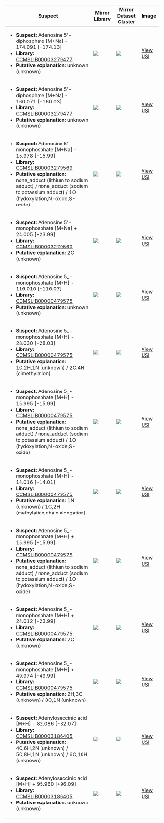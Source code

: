 Suspect | Mirror Library | Mirror Dataset Cluster | Image
--- | --- | --- | ---
<ul><li><b>Suspect:</b> Adenosine 5'-diphosphate [M+Na] - 174.091 [-174.13]</li><li><b>Library:</b> [CCMSLIB00003279477](https://gnps.ucsd.edu/ProteoSAFe/gnpslibraryspectrum.jsp?SpectrumID=CCMSLIB00003279477)</li><li><b>Putative explanation:</b> unknown (unknown)</li></ul> | ![](https://metabolomics-usi.ucsd.edu/svg/mirror?usi1=mzspec:MSV000082048:2_69.mzML:scan:164&usi2=mzspec:GNPSLIBRARY:CCMSLIB00003279477&mz_min=50&mz_max=500) | ![](https://metabolomics-usi.ucsd.edu/svg/mirror?usi1=mzspec:MSV000082048:2_69.mzML:scan:164&usi2=mzspec:MSV000084314:MSV000082048.mgf:scan:202777&mz_min=50&mz_max=500) | [View USI](https://metabolomics-usi.ucsd.edu/svg/?usi=mzspec:MSV000082048:2_69.mzML:scan:164&mz_min=50&mz_max=500)
<ul><li><b>Suspect:</b> Adenosine 5'-diphosphate [M+Na] - 160.071 [-160.03]</li><li><b>Library:</b> [CCMSLIB00003279477](https://gnps.ucsd.edu/ProteoSAFe/gnpslibraryspectrum.jsp?SpectrumID=CCMSLIB00003279477)</li><li><b>Putative explanation:</b> unknown (unknown)</li></ul> | ![](https://metabolomics-usi.ucsd.edu/svg/mirror?usi1=mzspec:MSV000082048:28_69.mzML:scan:158&usi2=mzspec:GNPSLIBRARY:CCMSLIB00003279477&mz_min=50&mz_max=500) | ![](https://metabolomics-usi.ucsd.edu/svg/mirror?usi1=mzspec:MSV000082048:28_69.mzML:scan:158&usi2=mzspec:MSV000084314:MSV000082048.mgf:scan:202777&mz_min=50&mz_max=500) | [View USI](https://metabolomics-usi.ucsd.edu/svg/?usi=mzspec:MSV000082048:28_69.mzML:scan:158&mz_min=50&mz_max=500)
<ul><li><b>Suspect:</b> Adenosine 5'-monophosphate [M+Na] -  15.978 [-15.99]</li><li><b>Library:</b> [CCMSLIB00003279569](https://gnps.ucsd.edu/ProteoSAFe/gnpslibraryspectrum.jsp?SpectrumID=CCMSLIB00003279569)</li><li><b>Putative explanation:</b> none_adduct (lithium to sodium adduct) / none_adduct (sodium to potassium adduct) / 1O (hydoxylation,N-oxide,S-oxide)</li></ul> | ![](https://metabolomics-usi.ucsd.edu/svg/mirror?usi1=mzspec:MSV000082048:4_2.mzML:scan:119&usi2=mzspec:GNPSLIBRARY:CCMSLIB00003279569&mz_min=50&mz_max=500) | ![](https://metabolomics-usi.ucsd.edu/svg/mirror?usi1=mzspec:MSV000082048:4_2.mzML:scan:119&usi2=mzspec:MSV000084314:MSV000082048.mgf:scan:141859&mz_min=50&mz_max=500) | [View USI](https://metabolomics-usi.ucsd.edu/svg/?usi=mzspec:MSV000082048:4_2.mzML:scan:119&mz_min=50&mz_max=500)
<ul><li><b>Suspect:</b> Adenosine 5'-monophosphate [M+Na] +  24.005 [+23.99]</li><li><b>Library:</b> [CCMSLIB00003279569](https://gnps.ucsd.edu/ProteoSAFe/gnpslibraryspectrum.jsp?SpectrumID=CCMSLIB00003279569)</li><li><b>Putative explanation:</b> 2C (unknown)</li></ul> | ![](https://metabolomics-usi.ucsd.edu/svg/mirror?usi1=mzspec:MSV000083383:P_ATX-3_Zn.mzML:scan:160&usi2=mzspec:GNPSLIBRARY:CCMSLIB00003279569&mz_min=50&mz_max=500) | ![](https://metabolomics-usi.ucsd.edu/svg/mirror?usi1=mzspec:MSV000083383:P_ATX-3_Zn.mzML:scan:160&usi2=mzspec:MSV000084314:MSV000083383.mgf:scan:5062&mz_min=50&mz_max=500) | [View USI](https://metabolomics-usi.ucsd.edu/svg/?usi=mzspec:MSV000083383:P_ATX-3_Zn.mzML:scan:160&mz_min=50&mz_max=500)
<ul><li><b>Suspect:</b> Adenosine 5_-monophosphate [M+H] - 116.010 [-116.07]</li><li><b>Library:</b> [CCMSLIB00000479575](https://gnps.ucsd.edu/ProteoSAFe/gnpslibraryspectrum.jsp?SpectrumID=CCMSLIB00000479575)</li><li><b>Putative explanation:</b> unknown (unknown)</li></ul> | ![](https://metabolomics-usi.ucsd.edu/svg/mirror?usi1=mzspec:MSV000082322:A79_RA10_01_7049.mzML:scan:612&usi2=mzspec:GNPSLIBRARY:CCMSLIB00000479575&mz_min=50&mz_max=500) | ![](https://metabolomics-usi.ucsd.edu/svg/mirror?usi1=mzspec:MSV000082322:A79_RA10_01_7049.mzML:scan:612&usi2=mzspec:MSV000084314:MSV000082322.mgf:scan:31036&mz_min=50&mz_max=500) | [View USI](https://metabolomics-usi.ucsd.edu/svg/?usi=mzspec:MSV000082322:A79_RA10_01_7049.mzML:scan:612&mz_min=50&mz_max=500)
<ul><li><b>Suspect:</b> Adenosine 5_-monophosphate [M+H] -  28.030 [-28.03]</li><li><b>Library:</b> [CCMSLIB00000479575](https://gnps.ucsd.edu/ProteoSAFe/gnpslibraryspectrum.jsp?SpectrumID=CCMSLIB00000479575)</li><li><b>Putative explanation:</b> 1C,2H,1N (unknown) / 2C,4H (dimethylation)</li></ul> | ![](https://metabolomics-usi.ucsd.edu/svg/mirror?usi1=mzspec:MSV000082322:A109_RD3_01_7247.mzML:scan:1244&usi2=mzspec:GNPSLIBRARY:CCMSLIB00000479575&mz_min=50&mz_max=500) | ![](https://metabolomics-usi.ucsd.edu/svg/mirror?usi1=mzspec:MSV000082322:A109_RD3_01_7247.mzML:scan:1244&usi2=mzspec:MSV000084314:MSV000082322.mgf:scan:31036&mz_min=50&mz_max=500) | [View USI](https://metabolomics-usi.ucsd.edu/svg/?usi=mzspec:MSV000082322:A109_RD3_01_7247.mzML:scan:1244&mz_min=50&mz_max=500)
<ul><li><b>Suspect:</b> Adenosine 5_-monophosphate [M+H] -  15.995 [-15.99]</li><li><b>Library:</b> [CCMSLIB00000479575](https://gnps.ucsd.edu/ProteoSAFe/gnpslibraryspectrum.jsp?SpectrumID=CCMSLIB00000479575)</li><li><b>Putative explanation:</b> none_adduct (lithium to sodium adduct) / none_adduct (sodium to potassium adduct) / 1O (hydoxylation,N-oxide,S-oxide)</li></ul> | ![](https://metabolomics-usi.ucsd.edu/svg/mirror?usi1=mzspec:MSV000082000:A111_RE1_01_7086.mzML:scan:141&usi2=mzspec:GNPSLIBRARY:CCMSLIB00000479575&mz_min=50&mz_max=500) | ![](https://metabolomics-usi.ucsd.edu/svg/mirror?usi1=mzspec:MSV000082000:A111_RE1_01_7086.mzML:scan:141&usi2=mzspec:MSV000084314:MSV000082000.mgf:scan:212795&mz_min=50&mz_max=500) | [View USI](https://metabolomics-usi.ucsd.edu/svg/?usi=mzspec:MSV000082000:A111_RE1_01_7086.mzML:scan:141&mz_min=50&mz_max=500)
<ul><li><b>Suspect:</b> Adenosine 5_-monophosphate [M+H] -  14.016 [-14.01]</li><li><b>Library:</b> [CCMSLIB00000479575](https://gnps.ucsd.edu/ProteoSAFe/gnpslibraryspectrum.jsp?SpectrumID=CCMSLIB00000479575)</li><li><b>Putative explanation:</b> 1N (unknown) / 1C,2H (methylation,chain elongation)</li></ul> | ![](https://metabolomics-usi.ucsd.edu/svg/mirror?usi1=mzspec:MSV000082323:C71_Control-Sal3_Liver_BA3_01_12508.mzML:scan:253&usi2=mzspec:GNPSLIBRARY:CCMSLIB00000479575&mz_min=50&mz_max=500) | ![](https://metabolomics-usi.ucsd.edu/svg/mirror?usi1=mzspec:MSV000082323:C71_Control-Sal3_Liver_BA3_01_12508.mzML:scan:253&usi2=mzspec:MSV000084314:MSV000082323.mgf:scan:125955&mz_min=50&mz_max=500) | [View USI](https://metabolomics-usi.ucsd.edu/svg/?usi=mzspec:MSV000082323:C71_Control-Sal3_Liver_BA3_01_12508.mzML:scan:253&mz_min=50&mz_max=500)
<ul><li><b>Suspect:</b> Adenosine 5_-monophosphate [M+H] +  15.995 [+15.99]</li><li><b>Library:</b> [CCMSLIB00000479575](https://gnps.ucsd.edu/ProteoSAFe/gnpslibraryspectrum.jsp?SpectrumID=CCMSLIB00000479575)</li><li><b>Putative explanation:</b> none_adduct (lithium to sodium adduct) / none_adduct (sodium to potassium adduct) / 1O (hydoxylation,N-oxide,S-oxide)</li></ul> | ![](https://metabolomics-usi.ucsd.edu/svg/mirror?usi1=mzspec:MSV000081463:H_Corn_leaves_plant_4_2_Y_D9.mzML:scan:1417&usi2=mzspec:GNPSLIBRARY:CCMSLIB00000479575&mz_min=50&mz_max=500) | ![](https://metabolomics-usi.ucsd.edu/svg/mirror?usi1=mzspec:MSV000081463:H_Corn_leaves_plant_4_2_Y_D9.mzML:scan:1417&usi2=mzspec:MSV000084314:MSV000081463.mgf:scan:18126&mz_min=50&mz_max=500) | [View USI](https://metabolomics-usi.ucsd.edu/svg/?usi=mzspec:MSV000081463:H_Corn_leaves_plant_4_2_Y_D9.mzML:scan:1417&mz_min=50&mz_max=500)
<ul><li><b>Suspect:</b> Adenosine 5_-monophosphate [M+H] +  24.012 [+23.99]</li><li><b>Library:</b> [CCMSLIB00000479575](https://gnps.ucsd.edu/ProteoSAFe/gnpslibraryspectrum.jsp?SpectrumID=CCMSLIB00000479575)</li><li><b>Putative explanation:</b> 2C (unknown)</li></ul> | ![](https://metabolomics-usi.ucsd.edu/svg/mirror?usi1=mzspec:MSV000081463:H_Corn_leaves_plant_4_2_Y_D9.mzML:scan:433&usi2=mzspec:GNPSLIBRARY:CCMSLIB00000479575&mz_min=50&mz_max=500) | ![](https://metabolomics-usi.ucsd.edu/svg/mirror?usi1=mzspec:MSV000081463:H_Corn_leaves_plant_4_2_Y_D9.mzML:scan:433&usi2=mzspec:MSV000084314:MSV000081463.mgf:scan:18126&mz_min=50&mz_max=500) | [View USI](https://metabolomics-usi.ucsd.edu/svg/?usi=mzspec:MSV000081463:H_Corn_leaves_plant_4_2_Y_D9.mzML:scan:433&mz_min=50&mz_max=500)
<ul><li><b>Suspect:</b> Adenosine 5_-monophosphate [M+H] +  49.974 [+49.99]</li><li><b>Library:</b> [CCMSLIB00000479575](https://gnps.ucsd.edu/ProteoSAFe/gnpslibraryspectrum.jsp?SpectrumID=CCMSLIB00000479575)</li><li><b>Putative explanation:</b> 2H,3O (unknown) / 3C,1N (unknown)</li></ul> | ![](https://metabolomics-usi.ucsd.edu/svg/mirror?usi1=mzspec:MSV000082000:Pooled-Sample-QC-Placenta_RH1_01_7274.mzML:scan:1460&usi2=mzspec:GNPSLIBRARY:CCMSLIB00000479575&mz_min=50&mz_max=500) | ![](https://metabolomics-usi.ucsd.edu/svg/mirror?usi1=mzspec:MSV000082000:Pooled-Sample-QC-Placenta_RH1_01_7274.mzML:scan:1460&usi2=mzspec:MSV000084314:MSV000082000.mgf:scan:212795&mz_min=50&mz_max=500) | [View USI](https://metabolomics-usi.ucsd.edu/svg/?usi=mzspec:MSV000082000:Pooled-Sample-QC-Placenta_RH1_01_7274.mzML:scan:1460&mz_min=50&mz_max=500)
<ul><li><b>Suspect:</b> Adenylosuccinic acid [M+H] -  82.086 [-82.07]</li><li><b>Library:</b> [CCMSLIB00003186405](https://gnps.ucsd.edu/ProteoSAFe/gnpslibraryspectrum.jsp?SpectrumID=CCMSLIB00003186405)</li><li><b>Putative explanation:</b> 4C,6H,2N (unknown) / 5C,8H,1N (unknown) / 6C,10H (unknown)</li></ul> | ![](https://metabolomics-usi.ucsd.edu/svg/mirror?usi1=mzspec:MSV000083004:PD9_4_GA4_01_16796.mzML:scan:867&usi2=mzspec:GNPSLIBRARY:CCMSLIB00003186405&mz_min=50&mz_max=500) | ![](https://metabolomics-usi.ucsd.edu/svg/mirror?usi1=mzspec:MSV000083004:PD9_4_GA4_01_16796.mzML:scan:867&usi2=mzspec:MSV000084314:MSV000083004.mgf:scan:219880&mz_min=50&mz_max=500) | [View USI](https://metabolomics-usi.ucsd.edu/svg/?usi=mzspec:MSV000083004:PD9_4_GA4_01_16796.mzML:scan:867&mz_min=50&mz_max=500)
<ul><li><b>Suspect:</b> Adenylosuccinic acid [M+H] +  95.960 [+96.09]</li><li><b>Library:</b> [CCMSLIB00003186405](https://gnps.ucsd.edu/ProteoSAFe/gnpslibraryspectrum.jsp?SpectrumID=CCMSLIB00003186405)</li><li><b>Putative explanation:</b> unknown (unknown)</li></ul> | ![](https://metabolomics-usi.ucsd.edu/svg/mirror?usi1=mzspec:MSV000081463:J_Fungal_mycelia_24h.mzML:scan:2452&usi2=mzspec:GNPSLIBRARY:CCMSLIB00003186405&mz_min=50&mz_max=500) | ![](https://metabolomics-usi.ucsd.edu/svg/mirror?usi1=mzspec:MSV000081463:J_Fungal_mycelia_24h.mzML:scan:2452&usi2=mzspec:MSV000084314:MSV000081463.mgf:scan:29700&mz_min=50&mz_max=500) | [View USI](https://metabolomics-usi.ucsd.edu/svg/?usi=mzspec:MSV000081463:J_Fungal_mycelia_24h.mzML:scan:2452&mz_min=50&mz_max=500)